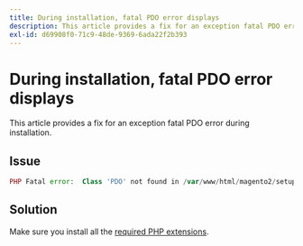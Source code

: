 ```yaml
---
title: During installation, fatal PDO error displays
description: This article provides a fix for an exception fatal PDO error during installation.
exl-id: d69908f0-71c9-48de-9369-6ada22f2b393
---
```

# During installation, fatal PDO error displays

This article provides a fix for an exception fatal PDO error during installation.

## Issue

```php
PHP Fatal error:  Class 'PDO' not found in /var/www/html/magento2/setup/module/Magento/Setup/src/Module/Setup/ConnectionFactory.php on line 44
```

## Solution

Make sure you install all the [required PHP extensions](https://devdocs.magento.com/guides/v2.4/install-gde/prereq/php-settings.html).
